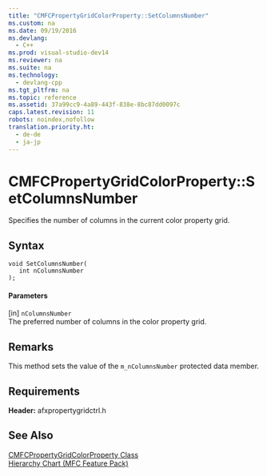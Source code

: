 ```yaml
---
title: "CMFCPropertyGridColorProperty::SetColumnsNumber"
ms.custom: na
ms.date: 09/19/2016
ms.devlang: 
  - C++
ms.prod: visual-studio-dev14
ms.reviewer: na
ms.suite: na
ms.technology: 
  - devlang-cpp
ms.tgt_pltfrm: na
ms.topic: reference
ms.assetid: 37a99cc9-4a89-443f-838e-8bc87dd0097c
caps.latest.revision: 11
robots: noindex,nofollow
translation.priority.ht: 
  - de-de
  - ja-jp
---
```

# CMFCPropertyGridColorProperty::SetColumnsNumber
Specifies the number of columns in the current color property grid.  
  
## Syntax  
  
```  
void SetColumnsNumber(  
   int nColumnsNumber  
);  
```  
  
#### Parameters  
 [in] `nColumnsNumber`  
 The preferred number of columns in the color property grid.  
  
## Remarks  
 This method sets the value of the `m_nColumnsNumber` protected data member.  
  
## Requirements  
 **Header:** afxpropertygridctrl.h  
  
## See Also  
 [CMFCPropertyGridColorProperty Class](../vs140/CMFCPropertyGridColorProperty-Class.md)   
 [Hierarchy Chart (MFC Feature Pack)](../vs140/Hierarchy-Chart.md)
